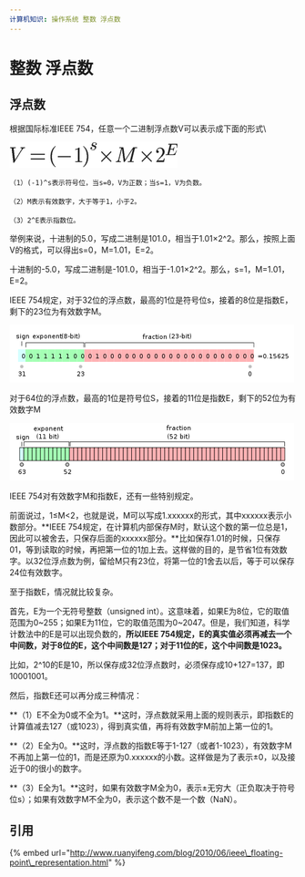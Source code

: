 ```yaml
---
计算机知识: 操作系统 整数 浮点数
---
```


# 整数 浮点数

## 浮点数

根据国际标准IEEE 754，任意一个二进制浮点数V可以表示成下面的形式\

![](../../.gitbook/assets/image%20%2812%29.png)

```text
（1）(-1)^s表示符号位，当s=0，V为正数；当s=1，V为负数。

（2）M表示有效数字，大于等于1，小于2。

（3）2^E表示指数位。
```

举例来说，十进制的5.0，写成二进制是101.0，相当于1.01×2^2。那么，按照上面V的格式，可以得出s=0，M=1.01，E=2。

十进制的-5.0，写成二进制是-101.0，相当于-1.01×2^2。那么，s=1，M=1.01，E=2。

IEEE 754规定，对于32位的浮点数，最高的1位是符号位s，接着的8位是指数E，剩下的23位为有效数字M。

![](../../.gitbook/assets/image%20%2838%29.png)

对于64位的浮点数，最高的1位是符号位S，接着的11位是指数E，剩下的52位为有效数字M

![](../../.gitbook/assets/image.png)

IEEE 754对有效数字M和指数E，还有一些特别规定。

前面说过，1≤M&lt;2，也就是说，M可以写成1.xxxxxx的形式，其中xxxxxx表示小数部分。**IEEE 754规定，在计算机内部保存M时，默认这个数的第一位总是1，因此可以被舍去，只保存后面的xxxxxx部分。**比如保存1.01的时候，只保存01，等到读取的时候，再把第一位的1加上去。这样做的目的，是节省1位有效数字。以32位浮点数为例，留给M只有23位，将第一位的1舍去以后，等于可以保存24位有效数字。

至于指数E，情况就比较复杂。

首先，E为一个无符号整数（unsigned int）。这意味着，如果E为8位，它的取值范围为0~255；如果E为11位，它的取值范围为0~2047。但是，我们知道，科学计数法中的E是可以出现负数的，**所以IEEE 754规定，E的真实值必须再减去一个中间数，对于8位的E，这个中间数是127；对于11位的E，这个中间数是1023。**

比如，2^10的E是10，所以保存成32位浮点数时，必须保存成10+127=137，即10001001。

然后，指数E还可以再分成三种情况：

**（1）E不全为0或不全为1。**这时，浮点数就采用上面的规则表示，即指数E的计算值减去127（或1023），得到真实值，再将有效数字M前加上第一位的1。

**（2）E全为0。**这时，浮点数的指数E等于1-127（或者1-1023），有效数字M不再加上第一位的1，而是还原为0.xxxxxx的小数。这样做是为了表示±0，以及接近于0的很小的数字。

**（3）E全为1。**这时，如果有效数字M全为0，表示±无穷大（正负取决于符号位s）；如果有效数字M不全为0，表示这个数不是一个数（NaN）。  


## 引用

{% embed url="http://www.ruanyifeng.com/blog/2010/06/ieee\_floating-point\_representation.html" %}







